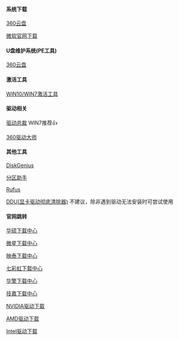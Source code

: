 #### 系统下载
[360云盘](https://sys.amorh.cn/download.html)

[微软官网下载](https://www.microsoft.com/zh-cn/software-download/windows10)

#### U盘维护系统(PE工具)
[360云盘](https://yunpan.360.cn/surl_yuX4jZskgaC)


#### 激活工具

[WIN10/WIN7激活工具](https://yidailatiao.github.io/激活工具.zip)

#### 驱动相关

[驱动总裁](http://drvceoup.drvceo.com/Final/DrvCeooLinstaller.exe)   WIN7推荐👍

[360驱动大师](https://dl.360safe.com/drvmgr/360DrvMgrInstaller_beta.exe)

#### 其他工具

[DiskGenius](http://www.diskgenius.cn/download.php)

[分区助手](https://www.disktool.cn/download.html)

[Rufus](http://rufus.ie)

[DDU(显卡驱动彻底清除器)](https://www.wagnardsoft.com/DDU/download/DDU%20v18.0.1.9.exe)
不建议，除非遇到驱动无法安装时可尝试使用

#### 官网跳转

[华硕下载中心](https://www.asus.com.cn/support/Download-Center)

[微星下载中心](https://cn.msi.com/support#support_download)

[映泰下载中心](http://www.biostar.com.cn/app/en-us/support/download.php)

[七彩虹下载中心](https://www.colorful.cn/server.aspx?classid=2825)

[华擎下载中心](https://www.asrock.com/support/index.cn.asp)

[技嘉下载中心](https://www.gigabyte.cn/Support)

[NVIDIA驱动下载](https://www.geforce.cn/drivers)

[AMD驱动下载](https://www.amd.com/zh-hans/support)

[Intel驱动下载](https://downloadcenter.intel.com/zh-cn/)
